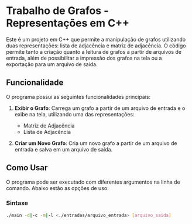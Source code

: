 # Trabalho de Grafos - Representações em C++

Este é um projeto em C++ que permite a manipulação de grafos utilizando duas representações: lista de adjacência e matriz de adjacência. O código permite tanto a criação quanto a leitura de grafos a partir de arquivos de entrada, além de possibilitar a impressão dos grafos na tela ou a exportação para um arquivo de saída.

## Funcionalidade

O programa possui as seguintes funcionalidades principais:

1. **Exibir o Grafo**: Carrega um grafo a partir de um arquivo de entrada e o exibe na tela, utilizando uma das representações:
    - Matriz de Adjacência
    - Lista de Adjacência

2. **Criar um Novo Grafo**: Cria um novo grafo a partir de um arquivo de entrada e salva em um arquivo de saída.

## Como Usar

O programa pode ser executado com diferentes argumentos na linha de comando. Abaixo estão as opções de uso:

### Sintaxe
```bash
./main -d|-c -m|-l <./entradas/arquivo_entrada> [arquivo_saida]
